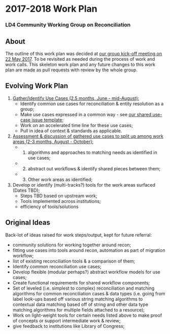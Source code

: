 # 2017-2018 Work Plan
### LD4 Community Working Group on Reconciliation

## About

The outline of this work plan was decided at [our group kick-off meeting on 22 May 2017](https://github.com/LD4P/ld4-community-recon/wiki/2017-05-22.md). To be revisited as needed during the process of work and work calls. This skeleton work plan and any future changes to this work plan are made as pull requests with review by the whole group.

## Evolving Work Plan

1. [Gather/Identify Use Cases (2.5 months, June - mid-August):](https://github.com/LD4P/ld4-community-recon/wiki/Entity-Resolution-and-Reconciliation-Use-Cases-Work)
    - Identify common use cases for reconciliation & entity resolution as a group;
    - Make use cases expressed in a common way - see [our shared use-case issue template](issue_template.md);
    - Work on an accelerated time line for these use cases;
    - Pull in idea of context & standards as applicable.
3. [Assessment & discussion of gathered use cases to split up among work areas (2-3 months, August - October):](https://github.com/LD4P/ld4-community-recon/wiki/Entity-Resolution-and-Reconciliation-Use-Cases-Work)
    - 1. algorithms and approaches to matching needs as identified in use cases;
    - 2. abstract out workflows & identify shared pieces between them;
    - 3. Other work areas as identified;
4. Develop or identify (multi-tracks?) tools for the work areas surfaced (Dates TBD);
   - Steps TBD based on upstream work;
   - Tools implemented across institutions;
   - efficiency of tools/solutions

## Original Ideas

Back-lot of ideas raised for work steps/output, kept for future referral:

- community solutions for working together around recon;
- fitting use cases into tools around recon, automation as part of migration workflow;
- list of existing reconciliation tools & a comparison of them;
- Identify common reconciliation use cases;
- Develop flexible (modular perhaps?) abstract workflow models for use cases;
- Create functional requirements for shared workflow components;
- Set of leveled (i.e. simplest to complex) reconciliation and matching algorithms for common reconciliation cases & data types (i.e. going from label look-ups based off various string matching algorithms to contextual data matching based off of string and other data type matching algorithms for multiple fields attached to a resource);
- Work on light-weight tools for certain needs listed above to make proof of concepts or support intermediate work & review;
- give feedback to institutions like Library of Congress;
